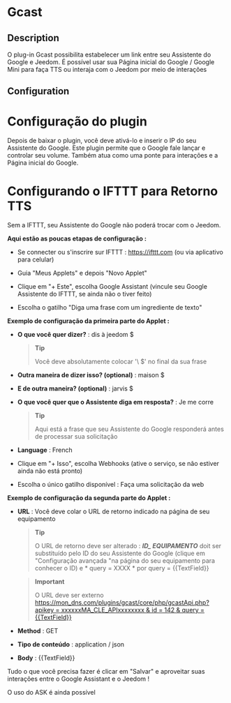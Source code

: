 Gcast
=====

Description
-----------

O plug-in Gcast possibilita estabelecer um link entre seu Assistente do Google e
Jeedom. É possível usar sua Página inicial do Google / Google Mini para
faça TTS ou interaja com o Jeedom por meio de interações

Configuration
-------------

Configuração do plugin
=======================

Depois de baixar o plugin, você deve ativá-lo e inserir o IP
do seu Assistente do Google. Este plugin permite que o Google fale
lançar e controlar seu volume. Também atua como uma ponte
para interações e a Página inicial do Google.

Configurando o IFTTT para Retorno TTS
=========================================

Sem a IFTTT, seu Assistente do Google não poderá trocar com o Jeedom.

**Aqui estão as poucas etapas de configuração :**

-   Se connecter ou s'inscrire sur IFTTT : <https://ifttt.com> (ou via
    aplicativo para celular)

-   Guia "Meus Applets" e depois "Novo Applet"

-   Clique em "+ Este", escolha Google Assistant (vincule seu Google
    Assistente do IFTTT, se ainda não o tiver feito)

-   Escolha o gatilho "Diga uma frase com um ingrediente de texto"

**Exemplo de configuração da primeira parte do Applet :**

-   **O que você quer dizer?** : dis à jeedom \$

    > **Tip**
    >
    > Você deve absolutamente colocar '\ $' no final da sua frase

-   **Outra maneira de dizer isso? (optional)** : maison \$

-   **E de outra maneira? (optional)** : jarvis \$

-   **O que você quer que o Assistente diga em resposta?** : Je
    me corre

    > **Tip**
    >
    > Aqui está a frase que seu Assistente do Google responderá
    > antes de processar sua solicitação

-   **Language** : French

-   Clique em "+ Isso", escolha Webhooks (ative o serviço, se não estiver
    ainda não está pronto)

-   Escolha o único gatilho disponível : Faça uma solicitação da web

**Exemplo de configuração da segunda parte do Applet :**

-   **URL** : Você deve colar o URL  de retorno indicado na página de
    seu equipamento

    > **Tip**
    >
    > O URL  de retorno deve ser alterado : ***ID\_ EQUIPAMENTO*** doit
    > ser substituído pelo ID do seu Assistente do Google (clique em
    > "Configuração avançada "na página do seu equipamento para
    > conhecer o ID) e * query = XXXX * por query = {{TextField}}

    > **Important**
    >
    > O URL  deve ser externo
    > [https://mon\_dns.com/plugins/gcast/core/php/gcastApi.php?apikey = xxxxxxMA\_CLE\_APIxxxxxxxx & id = 142 & query = {{TextField}}](https://mon_dns.com/plugins/gcast/core/php/gcastApi.php?apikey=xxxxxxMA_CLE_APIxxxxxxxx&id=142&query={{TextField}})

-   **Method** : GET

-   **Tipo de conteúdo** : application / json

-   **Body** : {{TextField}}

Tudo o que você precisa fazer é clicar em "Salvar" e aproveitar suas interações
entre o Google Assistant e o Jeedom !

O uso do ASK é ainda possível

